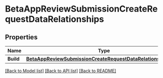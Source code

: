 # BetaAppReviewSubmissionCreateRequestDataRelationships

## Properties

Name | Type | Description | Notes
------------ | ------------- | ------------- | -------------
**Build** | [**BetaAppReviewSubmissionCreateRequestDataRelationshipsBuild**](BetaAppReviewSubmissionCreateRequest_data_relationships_build.md) |  | 

[[Back to Model list]](../README.md#documentation-for-models) [[Back to API list]](../README.md#documentation-for-api-endpoints) [[Back to README]](../README.md)


